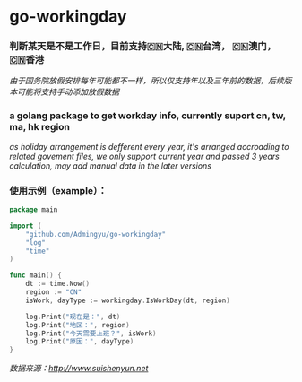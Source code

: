 # go-workingday
### 判断某天是不是工作日，目前支持🇨🇳大陆, 🇨🇳台湾， 🇨🇳澳门，🇨🇳香港
 *由于国务院放假安排每年可能都不一样，所以仅支持年以及三年前的数据，后续版本可能将支持手动添加放假数据*
### a golang package to get workday info, currently suport cn, tw, ma, hk region
*as holiday arrangement is defferent every year, it's arranged accroading to related govement files, we only support current year and passed 3 years calculation, may add manual data in the later versions*

### 使用示例（example）：
```go
package main

import (
	"github.com/Admingyu/go-workingday"
	"log"
	"time"
)

func main() {
	dt := time.Now()
	region := "CN"
	isWork, dayType := workingday.IsWorkDay(dt, region)

	log.Print("现在是：", dt)
	log.Print("地区：", region)
	log.Print("今天需要上班？", isWork)
	log.Print("原因：", dayType)
}
```
*数据来源：http://www.suishenyun.net*
